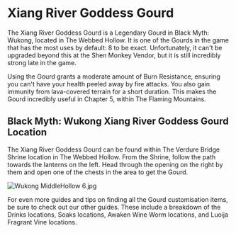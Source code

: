 # Xiang River Goddess Gourd

The Xiang River Goddess Gourd is a Legendary Gourd in Black Myth: Wukong, located in The Webbed Hollow. It is one of the Gourds in the game that has the most uses by default: 8 to be exact. Unfortunately, it can't be upgraded beyond this at the Shen Monkey Vendor, but it is still incredibly strong late in the game. 

Using the Gourd grants a moderate amount of Burn Resistance, ensuring you can't have your health peeled away by fire attacks. You also gain immunity from lava-covered terrain for a short duration. This makes the Gourd incredibly useful in Chapter 5, within The Flaming Mountains. 

## Black Myth: Wukong Xiang River Goddess Gourd Location

The Xiang River Goddess Gourd can be found within The Verdure Bridge Shrine location in The Webbed Hollow. From the Shrine, follow the path towards the lanterns on the left. Head through the opening on the right by them and open one of the chests in the area to get the Gourd. 

![Wukong MiddleHollow 6.jpg](https://oyster.ignimgs.com/mediawiki/apis.ign.com/black-myth-wukong/5/5b/Wukong_MiddleHollow_6.jpg)

For even more guides and tips on finding all the Gourd customisation items, be sure to check out our other guides. These include a breakdown of the Drinks locations, Soaks locations, Awaken Wine Worm locations, and Luoija Fragrant Vine locations. 

